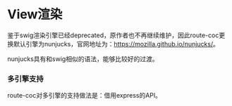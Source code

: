 # View渲染

鉴于swig渲染引擎已经deprecated，原作者也不再继续维护，因此route-coc更换默认引擎为nunjucks，官网地址为：<https://mozilla.github.io/nunjucks/>。

nunjucks具有和swig相似的语法，能够比较好的过渡。

### 多引擎支持

route-coc对多引擎的支持做法是：借用express的API。